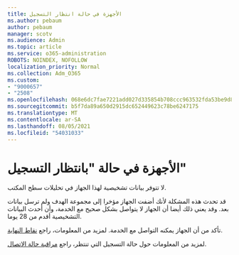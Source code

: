 ```yaml
---
title: الأجهزة في حالة انتظار التسجيل
ms.author: pebaum
author: pebaum
manager: scotv
ms.audience: Admin
ms.topic: article
ms.service: o365-administration
ROBOTS: NOINDEX, NOFOLLOW
localization_priority: Normal
ms.collection: Adm_O365
ms.custom:
- "9000657"
- "2508"
ms.openlocfilehash: 068e6dc7fae7221add027d335854b708ccc963532fda53be9d8f54bc578abab6
ms.sourcegitcommit: b5f7da89a650d2915dc652449623c78be6247175
ms.translationtype: MT
ms.contentlocale: ar-SA
ms.lasthandoff: 08/05/2021
ms.locfileid: "54031033"
---
```

# <a name="devices-are-in-awaiting-enrollment-state"></a>الأجهزة في حالة "بانتظار التسجيل"

لا تتوفر بيانات تشخيصية لهذا الجهاز في تحليلات سطح المكتب. 

قد تحدث هذه المشكلة لأنك أضفت الجهاز مؤخرا إلى مجموعة الهدف ولم ترسل بيانات بعد. وقد يعني ذلك أيضا أن الجهاز لا يتواصل بشكل صحيح مع الخدمة، وأن أحدث البيانات التشخيصية أقدم من 28 يوما.

تأكد من أن الجهاز يمكنه التواصل مع الخدمة. لمزيد من المعلومات، راجع [نقاط النهاية](https://docs.microsoft.com/configmgr/desktop-analytics/enable-data-sharing#endpoints).

لمزيد من المعلومات حول حالة التسجيل التي تنتظر، راجع [مراقبة حالة الاتصال](https://docs.microsoft.com/configmgr/desktop-analytics/monitor-connection-health#awaiting-enrollment).